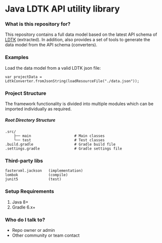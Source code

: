 # Java LDTK API utility library

### What is this repository for? ###

This repository contains a full data model based on the latest API schema of [LDTK](https://ldtk.io/) (extracted). In addition, also
provides a set of tools to generate the data model from the API schema (converters).

### Examples ##

Load the data model from a valid LDTK json file:

`var projectData = LdtkConverter.fromJsonString(loadResourceFile("./data.json"));`

### Project Structure ###

The framework functionality is divided into multiple modules which can be imported individually as required.

##### Root Directory Structure #####

    .src/
        ├── main                    # Main classes
        └── test                    # Test classes
    .build.gradle                   # Gradle build file
    .settings.gradle                # Gradle settings file

### Third-party libs ###

    fasterxml.jackson   (implementation)
    lombok              (compile)
    junit5              (test)

### Setup Requirements ###

1. Java 8+
2. Gradle 6.x+

### Who do I talk to? ###

* Repo owner or admin
* Other community or team contact
